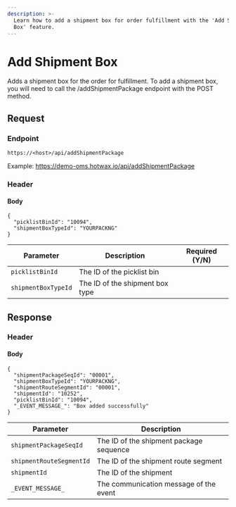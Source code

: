 ```yaml
---
description: >-
  Learn how to add a shipment box for order fulfillment with the 'Add Shipment
  Box' feature.
---
```


# Add Shipment Box

Adds a shipment box for the order for fulfillment. To add a shipment box, you will need to call the /addShipmentPackage endpoint with the POST method.

## Request

### Endpoint

`https://<host>/api/addShipmentPackage`

Example: https://demo-oms.hotwax.io/api/addShipmentPackage

### Header

#### Body

```
{
  "picklistBinId": "10094",
  "shipmentBoxTypeId": "YOURPACKNG"
}
```

| Parameter           | Description                     | Required (Y/N) |
| ------------------- | ------------------------------- | -------------- |
| `picklistBinId`     | The ID of the picklist bin      |                |
| `shipmentBoxTypeId` | The ID of the shipment box type |                |

## Response

### Header

#### Body

```
{
  "shipmentPackageSeqId": "00001",
  "shipmentBoxTypeId": "YOURPACKNG",
  "shipmentRouteSegmentId": "00001",
  "shipmentId": "10252",
  "picklistBinId": "10094",
  "_EVENT_MESSAGE_": "Box added successfully"
}

```

| Parameter                | Description                             |
| ------------------------ | --------------------------------------- |
| `shipmentPackageSeqId`   | The ID of the shipment package sequence |
| `shipmentRouteSegmentId` | The ID of the shipment route segment    |
| `shipmentId`             | The ID of the shipment                  |
| `_EVENT_MESSAGE_`        | The communication message of the event  |
